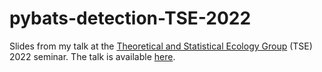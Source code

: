 # pybats-detection-TSE-2022

Slides from my talk at the [Theoretical and Statistical Ecology Group](https://tsecolgroup.wordpress.com/) (TSE) 2022 seminar.
The talk is available [here](https://www.youtube.com/watch?v=qh92FEUHvWQ&t=9s).

